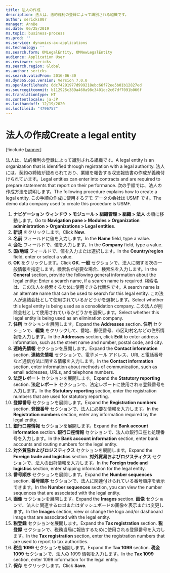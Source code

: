 ```yaml
---
title: 法人の作成
description: 法人は、法的権利の登録によって識別される組織です。
author: sericks007
manager: AnnBe
ms.date: 06/25/2019
ms.topic: business-process
ms.prod: ''
ms.service: dynamics-ax-applications
ms.technology: ''
ms.search.form: OMLegalEntity, OMNewLegalEntity
audience: Application User
ms.reviewer: sericks
ms.search.region: Global
ms.author: sericks
ms.search.validFrom: 2016-06-30
ms.dyn365.ops.version: Version 7.0.0
ms.openlocfilehash: 6dc74291977d999218ebc66f72ee5b01b12827ed
ms.sourcegitcommit: b112925c389a460a98c3401cc2c67df7091b066f
ms.translationtype: HT
ms.contentlocale: ja-JP
ms.lasthandoff: 12/19/2020
ms.locfileid: "4796757"
---
```

# <a name="create-a-legal-entity"></a><span data-ttu-id="fd215-103">法人の作成</span><span class="sxs-lookup"><span data-stu-id="fd215-103">Create a legal entity</span></span>

[!include [banner](../../includes/banner.md)]

<span data-ttu-id="fd215-104">法人は、法的権利の登録によって識別される組織です。</span><span class="sxs-lookup"><span data-stu-id="fd215-104">A legal entity is an organization that is identified through registration with a legal authority.</span></span> <span data-ttu-id="fd215-105">法人には、契約の締結が認められており、業績を報告する収支報告書の作成が義務付けられています。</span><span class="sxs-lookup"><span data-stu-id="fd215-105">Legal entities can enter into contracts and are required to prepare statements that report on their performance.</span></span> <span data-ttu-id="fd215-106">次の手順では、法人の作成方法を説明します。</span><span class="sxs-lookup"><span data-stu-id="fd215-106">The following procedure explains how to create a legal entity.</span></span> <span data-ttu-id="fd215-107">この手順の作成に使用するデモ データの会社は USMF です。</span><span class="sxs-lookup"><span data-stu-id="fd215-107">The demo data company used to create this procedure is USMF.</span></span>

1. <span data-ttu-id="fd215-108">**ナビゲーション ウィンドウ > モジュール > 組織管理 > 組織 > 法人** の順に移動します。</span><span class="sxs-lookup"><span data-stu-id="fd215-108">Go to **Navigation pane > Modules > Organization administration > Organizations > Legal entities**.</span></span>
2. <span data-ttu-id="fd215-109">**新規** をクリックします。</span><span class="sxs-lookup"><span data-stu-id="fd215-109">Click **New**.</span></span>
3. <span data-ttu-id="fd215-110">**名前** フィールドに値を入力します。</span><span class="sxs-lookup"><span data-stu-id="fd215-110">In the **Name** field, type a value.</span></span>
4. <span data-ttu-id="fd215-111">**会社** フィールドで、値を入力します。</span><span class="sxs-lookup"><span data-stu-id="fd215-111">In the **Company** field, type a value.</span></span>
5. <span data-ttu-id="fd215-112">**国/地域** フィールドで、値を入力または選択します。</span><span class="sxs-lookup"><span data-stu-id="fd215-112">In the **Country/region** field, enter or select a value.</span></span>
6. <span data-ttu-id="fd215-113">**OK** をクリックします。</span><span class="sxs-lookup"><span data-stu-id="fd215-113">Click **OK**.</span></span> <span data-ttu-id="fd215-114">**一般** セクションで、法人に関する次の一般情報を指定します。検索名が必要な場合、検索名を入力します。</span><span class="sxs-lookup"><span data-stu-id="fd215-114">In the **General** section, provide the following general information about the legal entity: Enter a search name, if a search name is required.</span></span> <span data-ttu-id="fd215-115">検索名は、この法人を検索するために使用できる代替名です。</span><span class="sxs-lookup"><span data-stu-id="fd215-115">A search name is an alternate name that can be used to search for this legal entity.</span></span> <span data-ttu-id="fd215-116">この法人が連結会社として使用されているかどうかを選択します。</span><span class="sxs-lookup"><span data-stu-id="fd215-116">Select whether this legal entity is being used as a consolidation company.</span></span> <span data-ttu-id="fd215-117">この法人が削除会社として使用されているかどうかを選択します。</span><span class="sxs-lookup"><span data-stu-id="fd215-117">Select whether this legal entity is being used as an elimination company.</span></span> 
7. <span data-ttu-id="fd215-118">**住所** セクションを展開します。</span><span class="sxs-lookup"><span data-stu-id="fd215-118">Expand the **Addresses** section.</span></span> <span data-ttu-id="fd215-119">**住所** セクションで、**編集** をクリックして、番地、郵便番号、市区町村名などの住所情報を入力します。</span><span class="sxs-lookup"><span data-stu-id="fd215-119">In the **Addresses** section, click **Edit** to enter address information, such as the street name and number, postal code, and city.</span></span>
8. <span data-ttu-id="fd215-120">**連絡先情報** セクションを展開します。</span><span class="sxs-lookup"><span data-stu-id="fd215-120">Expand the **Contact information** section.</span></span> <span data-ttu-id="fd215-121">**連絡先情報** セクションで、電子メール アドレス、URL と電話番号など通信方法に関する情報を入力します。</span><span class="sxs-lookup"><span data-stu-id="fd215-121">In the **Contact information** section, enter information about methods of communication, such as email addresses, URLs, and telephone numbers.</span></span> 
9. <span data-ttu-id="fd215-122">**法定レポート** セクションを展開します。</span><span class="sxs-lookup"><span data-stu-id="fd215-122">Expand the **Statutory reporting** section.</span></span> <span data-ttu-id="fd215-123">**法定レポート** セクションで、法定レポートに使用される登録番号を入力します。</span><span class="sxs-lookup"><span data-stu-id="fd215-123">In the **Statutory reporting** section, enter the registration numbers that are used for statutory reporting.</span></span>
10. <span data-ttu-id="fd215-124">**登録番号** セクションを展開します。</span><span class="sxs-lookup"><span data-stu-id="fd215-124">Expand the **Registration numbers** section.</span></span> <span data-ttu-id="fd215-125">**登録番号** セクションで、法人に必要な情報を入力します。</span><span class="sxs-lookup"><span data-stu-id="fd215-125">In the **Registration numbers** section, enter any information required by the legal entity.</span></span>  
11. <span data-ttu-id="fd215-126">**銀行口座情報** セクションを展開します。</span><span class="sxs-lookup"><span data-stu-id="fd215-126">Expand the **Bank account information** section.</span></span> <span data-ttu-id="fd215-127">**銀行口座情報** セクションで、法人の銀行口座と処理番号を入力します。</span><span class="sxs-lookup"><span data-stu-id="fd215-127">In the **Bank account information** section, enter bank accounts and routing numbers for the legal entity.</span></span>
12. <span data-ttu-id="fd215-128">**対外貿易およびロジスティクス** セクションを展開します。</span><span class="sxs-lookup"><span data-stu-id="fd215-128">Expand the **Foreign trade and logistics** section.</span></span> <span data-ttu-id="fd215-129">**対外貿易およびロジスティクス** セクションで、法人の出荷情報を入力します。</span><span class="sxs-lookup"><span data-stu-id="fd215-129">In the **Foreign trade and logistics** section, enter shipping information for the legal entity.</span></span>  
13. <span data-ttu-id="fd215-130">**番号順序** セクションを展開します。</span><span class="sxs-lookup"><span data-stu-id="fd215-130">Expand the **Number sequences** section.</span></span> <span data-ttu-id="fd215-131">**番号順序** セクションで、法人に関連付けられている番号順序を表示できます。</span><span class="sxs-lookup"><span data-stu-id="fd215-131">In the **Number sequences** section, you can view the number sequences that are associated with the legal entity.</span></span>  
14. <span data-ttu-id="fd215-132">**画像** セクションを展開します。</span><span class="sxs-lookup"><span data-stu-id="fd215-132">Expand the **Images** section.</span></span> <span data-ttu-id="fd215-133">**画像** セクションで、法人に関連するロゴまたはダッシュボードの画像を表示または変更します。</span><span class="sxs-lookup"><span data-stu-id="fd215-133">In the **Images** section, view or change the logo and/or dashboard image that are associated with the legal entity.</span></span>  
15. <span data-ttu-id="fd215-134">**税登録** セクションを展開します。</span><span class="sxs-lookup"><span data-stu-id="fd215-134">Expand the **Tax registration** section.</span></span> <span data-ttu-id="fd215-135">**税登録** セクションで、税務当局に報告するために使用される登録番号を入力します。</span><span class="sxs-lookup"><span data-stu-id="fd215-135">In the **Tax registration** section, enter the registration numbers that are used to report to tax authorities.</span></span>
16. <span data-ttu-id="fd215-136">**税金 1099** セクションを展開します。</span><span class="sxs-lookup"><span data-stu-id="fd215-136">Expand the **Tax 1099** section.</span></span> <span data-ttu-id="fd215-137">**税金 1099** セクションで、法人の 1099 情報を入力します。</span><span class="sxs-lookup"><span data-stu-id="fd215-137">In the **Tax 1099** section, enter 1099 information for the legal entity.</span></span>  
17. <span data-ttu-id="fd215-138">**保存** をクリックします。</span><span class="sxs-lookup"><span data-stu-id="fd215-138">Click **Save**.</span></span>
